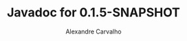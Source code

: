 ---
title: Javadoc for 0.1.5-SNAPSHOT
author: Alexandre Carvalho
menu_title: 0.1.5-SNAPSHOT
category: javadoc_docs
layout: iframe
iframe_url: /docs/0.1.5-SNAPSHOT/site/apidocs/index.html
order: 6
---